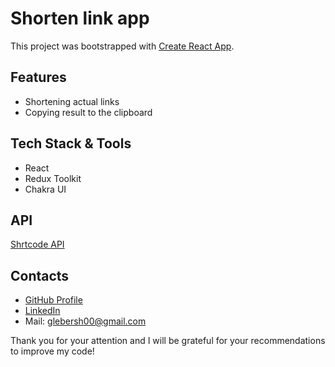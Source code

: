 # Shorten link app

This project was bootstrapped with [Create React App](https://github.com/facebook/create-react-app).

## Features
* Shortening actual links
* Copying result to the clipboard

## Tech Stack & Tools
* React
* Redux Toolkit
* Chakra UI

## API
[Shrtcode API](https://shrtco.de/)

## Contacts
* [GitHub Profile](https://github.com/glebersh)
* [LinkedIn](https://www.linkedin.com/in/gleb-ershov-804b50232/)
* Mail: glebersh00@gmail.com


Thank you for your attention and I will be grateful for your recommendations to improve my code!

